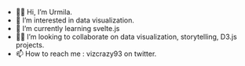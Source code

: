 - 👋🏼 Hi, I’m Urmila.
- 👀 I’m interested in data visualization.
- 🌱 I’m currently learning svelte.js
- 🤝🏼 I’m looking to collaborate on data visualization, storytelling, D3.js projects.
- 📫 How to reach me : vizcrazy93 on twitter.


<!---
urmilaj/urmilaj is a ✨ special ✨ repository because its `README.md` (this file) appears on your GitHub profile.
You can click the Preview link to take a look at your changes.
--->
